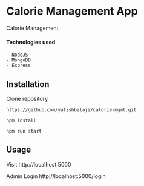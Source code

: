 # Calorie Management App
Calorie Management

#### Technologies used
    - NodeJS
    - MongoDB
    - Express

Installation
----------------------

Clone repository

    https://github.com/yatishbalaji/calorie-mgmt.git

    npm install

    npm run start

## Usage

Visit http://localhost:5000

Admin Login http://localhost:5000/login

